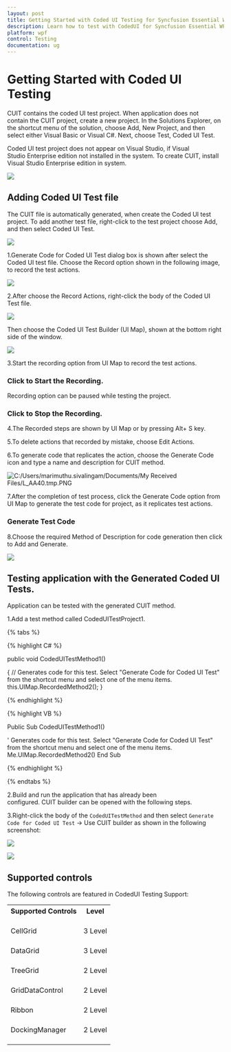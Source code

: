 ```yaml
---
layout: post
title: Getting Started with Coded UI Testing for Syncfusion Essential WPF controls
description: Learn how to test with CodedUI for Syncfusion Essential WPF controls
platform: wpf
control: Testing
documentation: ug
---
```

# Getting Started with Coded UI Testing

CUIT contains the coded UI test project. When application does not contain the CUIT project, create a new project. In the Solutions Explorer, on the shortcut menu of the solution, choose Add, New Project, and then select either Visual Basic or Visual C#. Next, choose Test, Coded UI Test.

Coded UI test project does not appear on Visual Studio, if Visual Studio Enterprise edition not installed in the system. To create CUIT, install Visual Studio Enterprise edition in system.

![](CodedUI_images/CodedUI_img1.jpeg)


## Adding Coded UI Test file

The CUIT file is automatically generated, when create the Coded UI test project. To add another test file, right-click to the test project choose Add, and then select Coded UI Test.

![](CodedUI_images/CodedUI_img2.jpeg)


1.Generate Code for Coded UI Test dialog box is shown after select the Coded UI test file. Choose the Record option shown in the following image, to record the test actions.

![](CodedUI_images/CodedUI_img3.jpeg)


2.After choose the Record Actions, right-click the body of the Coded UI Test file. 

![](CodedUI_images/CodedUI_img4.jpeg)


Then choose the Coded UI Test Builder (UI Map), shown at the bottom right side of the window.

![](CodedUI_images/CodedUI_img5.jpeg)


3.Start the recording option from UI Map to record the test actions. 



### Click to Start the Recording.

Recording option can be paused while testing the project.


### Click to Stop the Recording.

4.The Recorded steps are shown by UI Map or by pressing Alt+ S key.

5.To delete actions that recorded by mistake, choose Edit Actions.

6.To generate code that replicates the action, choose the Generate Code icon and type a name and description for CUIT method.

![C:/Users/marimuthu.sivalingam/Documents/My Received Files/L_AA40.tmp.PNG](CodedUI_images/CodedUI_img6.jpeg)


7.After the completion of test process, click the Generate Code option from UI Map to generate the test code for project, as it replicates test actions.



### Generate Test Code 

8.Choose the required Method of Description for code generation then click to Add and Generate.

![](CodedUI_images/CodedUI_img7.jpeg)




## Testing application with the Generated Coded UI Tests.

Application can be tested with the generated CUIT method.

1.Add a test method called CodedUITestProject1.

{% tabs %}

{% highlight C# %}

public void CodedUITestMethod1()

{
// Generates code for this test. Select "Generate Code for Coded UI Test" from the shortcut menu and select one of the menu items.
    this.UIMap.RecordedMethod2();
}

{% endhighlight %}

{% highlight VB %}

Public Sub CodedUITestMethod1()

' Generates code for this test. Select "Generate Code for Coded UI Test" from the shortcut menu and select one of the menu items.
	Me.UIMap.RecordedMethod2()
End Sub 

{% endhighlight %}

{% endtabs %}

2.Build and run the application that has already been configured. CUIT builder can be opened with the following steps.

3.Right-click the body of the `CodedUITestMethod` and then select `Generate Code for Coded UI Test` -> Use CUIT builder as shown in the following screenshot:


![](CodedUI_images/CodedUI_img8.jpeg)


![](CodedUI_images/CodedUI_img9.jpeg)

## Supported controls

The following controls are featured in CodedUI Testing Support:

<table>
<tr>
<th>
Supported Controls<br/><br/></th>
<th>
Level<br/><br/></th></tr>
<tr>
<td>
CellGrid<br/><br/></td><td>
3 Level<br/><br/></td></tr>
<tr>
<td>
DataGrid<br/><br/></td><td>
3 Level<br/><br/></td></tr>
<tr>
<td>
TreeGrid<br/><br/></td><td>
2 Level<br/><br/></td></tr>
<tr>
<td>
GridDataControl<br/><br/></td><td>
2 Level<br/><br/></td></tr>
<tr>
<td>
Ribbon<br/><br/></td><td>
2 Level<br/><br/></td></tr>
<tr>
<td>
DockingManager<br/><br/></td><td>
2 Level<br/><br/></td></tr>
</table>


